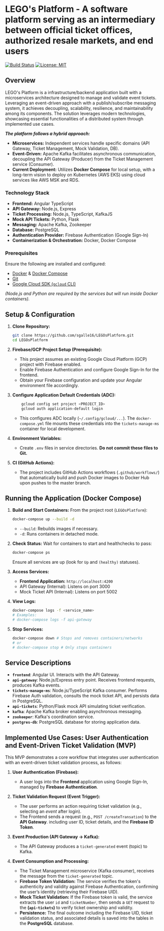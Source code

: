 # LEGO's Platform - A software platform serving as an intermediary between official ticket offices, authorized resale markets, and end users
[![Build Status](https://img.shields.io/badge/build-passing-brightgreen)](https://github.com/sgalle16/LEGOsPlatform)
[![License: MIT](https://img.shields.io/badge/License-MIT-yellow.svg)](https://opensource.org/licenses/MIT) 

## Overview
LEGO's Platform is a infrastructure/backend application built with a microservices architecture designed to manage and validate event tickets. Leveraging an event-driven approach with a publish/subscribe messaging system, it achieves decoupling, scalability, resilience, and maintainability among its components. The solution leverages modern technologies, showcasing essential functionalities of a distributed system through implemented use cases.


***The platform follows a hybrid approach:***

*   **Microservices:** Independent services handle specific domains (API Gateway, Ticket Management, Mock Validation, DB).
*   **Event-Driven:** Apache Kafka facilitates asynchronous communication, decoupling the API Gateway (Producer) from the Ticket Management service (Consumer).
*   **Current Deployment:** Utilizes **Docker Compose** for local setup, with a long-term vision to deploy on Kubernetes (AWS EKS) using cloud services like AWS MSK and RDS.


### Technology Stack 

*   **Frontend:** Angular TypeScript
*   **API Gateway:** Node.js, Express
*   **Ticket Processing:** Node.js, TypeScript, KafkaJS
*   **Mock API Tickets:** Python, Flask
*   **Messaging:** Apache Kafka, Zookeeper
*   **Database:** PostgreSQL
*   **Authentication Provider:** Firebase Authentication (Google Sign-In)
*   **Containerization & Orchestration:** Docker, Docker Compose

### Prerequisites

Ensure the following are installed and configured:

*   [Docker](https://docs.docker.com/get-docker/) & [Docker Compose](https://docs.docker.com/compose/install/) 
*   [Git](https://git-scm.com/)
*   [Google Cloud SDK (`gcloud` CLI)](https://cloud.google.com/sdk/docs/install)

*(Node.js and Python are required by the services but will run inside Docker containers).*

## Setup & Configuration

1.  **Clone Repository:**
    ```bash
    git clone https://github.com/sgalle16/LEGOsPlatform.git
    cd LEGOsPlatform
    ```

2.  **Firebase/GCP Project Setup (Prerequisite):**
    *   This project assumes an existing Google Cloud Platform (GCP) project with Firebase enabled.
    *   Enable Firebase Authentication and configure Google Sign-In for the frontend.
    *   Obtain your Firebase configuration and update your Angular environment file accordingly.

3.  **Configure Application Default Credentials (ADC):**
    ```bash
        gcloud config set project <PROJECT_ID>
        gcloud auth application-default login 
    ```
    *   This configures ADC locally (`~/.config/gcloud/...`). The `docker-compose.yml` file mounts these credentials into the `tickets-manage-ms` container for local development.

4.  **Environment Variables:**
    *  Create `.env` files in service directories. **Do not commit these files to Git.**

5.  **CI (GitHub Actions):**
    *   The project includes GitHub Actions workflows (`.github/workflows/`) that automatically build and push Docker images to Docker Hub upon pushes to the master branch.

## Running the Application (Docker Compose)

1.  **Build and Start Containers:** From the project root (`LEGOsPlatform`):
    ```bash
    docker-compose up --build -d
    ```
    *   `--build`: Rebuilds images if necessary.
    *   `-d`: Runs containers in detached mode.

2.  **Check Status:** Wait for containers to start and healthchecks to pass:
    ```bash
    docker-compose ps
    ```
    Ensure all services are up (look for `Up` and `(healthy)` statuses).

3.  **Access Services:**
    *   **Frontend Application:** `http://localhost:4200`
    *   API Gateway (Internal): Listens on port 3000
    *   Mock Ticket API (Internal): Listens on port 5002


4.  **View Logs:**
    ```bash
    docker-compose logs -f <service_name>
    # Examples:
    # docker-compose logs -f api-gateway
    ```

5.  **Stop Services:**
    ```bash
    docker-compose down # Stops and removes containers/networks
    # or
    # docker-compose stop # Only stops containers
    ```

## Service Descriptions

*   **`frontend`**: Angular UI. Interacts with the API Gateway.
*   **`api-gateway`**: Node.js/Express entry point. Receives frontend requests, produces Kafka events.
*   **`tickets-manage-ms`**: Node.js/TypeScript Kafka consumer. Performs Firebase Auth validation, consults the mock ticket API, and persists data in PostgreSQL.
*   **`api-tickets`**: Python/Flask mock API simulating ticket verification.
*   **`kafka`**: Apache Kafka broker enabling asynchronous messaging.
*   **`zookeeper`**: Kafka's coordination service.
*   **`postgres-db`**: PostgreSQL database for storing application data.



## Implemented Use Cases: User Authentication and Event-Driven Ticket Validation (MVP)

This MVP demonstrates a core workflow that integrates user authentication with an event-driven ticket validation process, as follows:

1.  **User Authentication (Firebase):**
    *   A user logs into the **Frontend** application using Google Sign-In,  managed by **Firebase Authentication**.

2.  **Ticket Validation Request (Event Trigger):**
    *   The user performs an action requiring ticket validation (e.g., selecting an *event* after login).
    *   The Frontend sends a request (e.g., `POST /createTransation`) to the **API Gateway**. including user ID, ticket details, and the **Firebase ID Token**.

3.  **Event Production (API Gateway -> Kafka):**
    *   The API Gateway produces a `ticket-generated` event (topic) to Kafka.

4.  **Event Consumption and Processing:**
    *   The Ticket Management microservice (Kafka consumer), receives the message from the `ticket-generated` topic.
    *   **Firebase Token Validation:** The service verifies the token's authenticity and validity against Firebase Authentication, confirming the user’s identity (retrieving their Firebase UID).
    *   **Mock Ticket Validation:** If the Firebase token is valid, the service extracts the user `id` and `ticketNumber`, then sends a `GET` request to the **(`api-tickets`)** to verify ticket ownership and validity.
    *   **Persistence:** The final outcome including the Firebase UID, ticket validation status, and associated details is saved into the tables in the **PostgreSQL** database.

